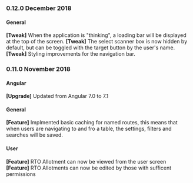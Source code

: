 ### 0.12.0 December 2018

#### General 

   **[Tweak]**  When the application is "thinking", a loading bar will be displayed at the top of the screen. 
   **[Tweak]**  The select scanner box is now hidden by default, but can be toggled with the target button by the user's name. 
   **[Tweak]**  Styling improvements for the navigation bar. 
	


### 0.11.0 November 2018

#### Angular 
   **[Upgrade]** Updated from Angular 7.0 to 7.1  

#### General
   **[Feature]** Implmented basic caching for named routes, this means that when users are navigating to and fro a table, the settings, filters and searches will be saved.  
   
#### User
   **[Feature]** RTO Allotment can now be viewed from the user screen  
   **[Feature]** RTO Allotments can now be edited by those with sufficent permissions  


